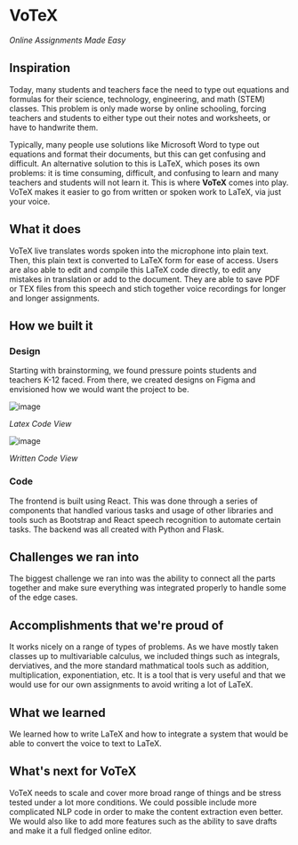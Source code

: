 # VoTeX
*Online Assignments Made Easy*

## Inspiration

Today, many students and teachers face the need to type out equations and formulas for their science, technology, engineering, and math (STEM) classes. This problem is only made worse by online schooling, forcing teachers and students to either type out their notes and worksheets, or have to handwrite them. 

Typically, many people use solutions like Microsoft Word to type out equations and format their documents, but this can get confusing and difficult. An alternative solution to this is LaTeX, which poses its own problems: it is time consuming, difficult, and confusing to learn and many teachers and students will not learn it. This is where **VoTeX** comes into play. VoTeX makes it easier to go from written or spoken work to LaTeX, via just your voice. 

## What it does

VoTeX live translates words spoken into the microphone into plain text. Then, this plain text is converted to LaTeX form for ease of access. Users are also able to edit and compile this LaTeX code directly, to edit any mistakes in translation or add to the document. They are able to save PDF or TEX files from this speech and stich together voice recordings for longer and longer assignments. 

## How we built it

### Design
Starting with brainstorming, we found pressure points students and teachers K-12 faced. From there, we created designs on Figma and envisioned how we would want the project to be. 


![image](https://github.com/jasmine-dragons/VoTeX/raw/main/assets/latex-code.png)

*Latex Code View*

![image](https://raw.githubusercontent.com/jasmine-dragons/VoTeX/main/assets/written-format.png)

*Written Code View*

### Code
The frontend is built using React. This was done through a series of components that handled various tasks and usage of other libraries and tools such as Bootstrap and React speech recognition to automate certain tasks. The backend was all created with Python and Flask.

## Challenges we ran into
The biggest challenge we ran into was the ability to connect all the parts together and make sure everything was integrated properly to handle some of the edge cases. 

## Accomplishments that we're proud of
It works nicely on a range of types of problems. As we have mostly taken classes up to multivariable calculus, we included things such as integrals, derviatives, and the more standard mathmatical tools such as addition, multiplication, exponentiation, etc. It is a tool that is very useful and that we would use for our own assignments to avoid writing a lot of LaTeX.

## What we learned
We learned how to write LaTeX and how to integrate a system that would be able to convert the voice to text to LaTeX.

## What's next for VoTeX
VoTeX needs to scale and cover more broad range of things and be stress tested under a lot more conditions. We could possible include more complicated NLP code in order to make the content extraction even better. We would also like to add more features such as the ability to save drafts and make it a full fledged online editor.
